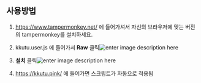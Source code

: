 ## 사용방법
1. https://www.tampermonkey.net/ 에 들어가셔서 자신의 브라우저에 맞는 버전의 tampermonkey를 설치하세요.

2. kkutu.user.js 에 들어가서 **Raw** 클릭![enter image description here](https://i.imgur.com/sSfdAUT.jpg)

3.  **설치** 클릭![enter image description here](https://i.imgur.com/xUXZ1mC.jpg)

4.   https://kkutu.pink/ 에 들어가면 스크립트가 자동으로 적용됨

